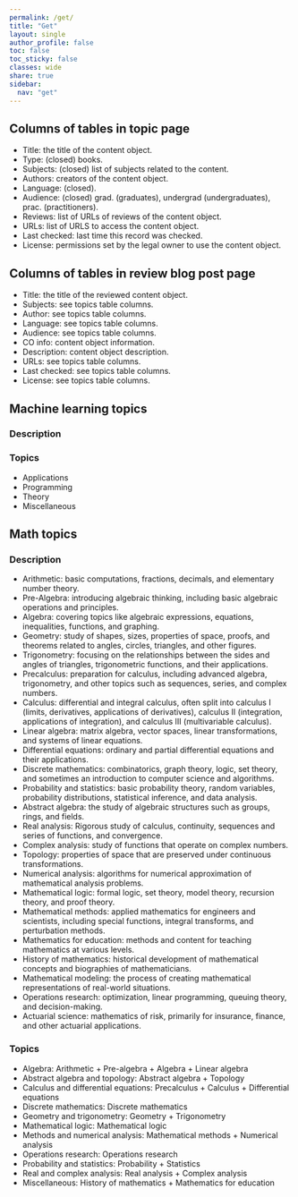 ```yaml
---
permalink: /get/
title: "Get"
layout: single
author_profile: false
toc: false
toc_sticky: false
classes: wide
share: true
sidebar:
  nav: "get"
---
```


## Columns of tables in topic page

- Title: the title of the content object.
- Type: (closed) books.
- Subjects: (closed) list of subjects related to the content.
- Authors: creators of the content object.
- Language: (closed).
- Audience: (closed) grad. (graduates), undergrad (undergraduates), prac. (practitioners).
- Reviews: list of URLs of reviews of the content object.
- URLs: list of URLS to access the content object.
- Last checked: last time this record was checked.
- License: permissions set by the legal owner to use the content object.

## Columns of tables in review blog post page

- Title: the title of the reviewed content object.
- Subjects: see topics table columns.
- Author: see topics table columns.
- Language: see topics table columns.
- Audience: see topics table columns.
- CO info: content object information.
- Description: content object description.
- URLs: see topics table columns.
- Last checked: see topics table columns.
- License: see topics table columns.

## Machine learning topics

### Description

### Topics

- Applications
- Programming
- Theory
- Miscellaneous

## Math topics

### Description

- Arithmetic: basic computations, fractions, decimals, and elementary number theory.
- Pre-Algebra: introducing algebraic thinking, including basic algebraic operations and principles.
- Algebra: covering topics like algebraic expressions, equations, inequalities, functions, and graphing.
- Geometry: study of shapes, sizes, properties of space, proofs, and theorems related to angles, circles, triangles, and other figures.
- Trigonometry: focusing on the relationships between the sides and angles of triangles, trigonometric functions, and their applications.
- Precalculus: preparation for calculus, including advanced algebra, trigonometry, and other topics such as sequences, series, and complex numbers.
- Calculus: differential and integral calculus, often split into calculus I (limits, derivatives, applications of derivatives), calculus II (integration, applications of integration), and calculus III (multivariable calculus).
- Linear algebra: matrix algebra, vector spaces, linear transformations, and systems of linear equations.
- Differential equations: ordinary and partial differential equations and their applications.
- Discrete mathematics: combinatorics, graph theory, logic, set theory, and sometimes an introduction to computer science and algorithms.
- Probability and statistics: basic probability theory, random variables, probability distributions, statistical inference, and data analysis.
- Abstract algebra: the study of algebraic structures such as groups, rings, and fields.
- Real analysis: Rigorous study of calculus, continuity, sequences and series of functions, and convergence.
- Complex analysis: study of functions that operate on complex numbers.
- Topology: properties of space that are preserved under continuous transformations.
- Numerical analysis: algorithms for numerical approximation of mathematical analysis problems.
- Mathematical logic: formal logic, set theory, model theory, recursion theory, and proof theory.
- Mathematical methods: applied mathematics for engineers and scientists, including special functions, integral transforms, and perturbation methods.
- Mathematics for education: methods and content for teaching mathematics at various levels.
- History of mathematics: historical development of mathematical concepts and biographies of mathematicians.
- Mathematical modeling: the process of creating mathematical representations of real-world situations.
- Operations research: optimization, linear programming, queuing theory, and decision-making.
- Actuarial science: mathematics of risk, primarily for insurance, finance, and other actuarial applications.

### Topics

- Algebra: Arithmetic + Pre-algebra + Algebra + Linear algebra 
- Abstract algebra and topology: Abstract algebra + Topology
- Calculus and differential equations: Precalculus + Calculus + Differential equations
- Discrete mathematics: Discrete mathematics
- Geometry and trigonometry: Geometry + Trigonometry
- Mathematical logic: Mathematical logic
- Methods and numerical analysis: Mathematical methods + Numerical analysis
- Operations research: Operations research
- Probability and statistics: Probability + Statistics 
- Real and complex analysis: Real analysis + Complex analysis
- Miscellaneous: History of mathematics + Mathematics for education